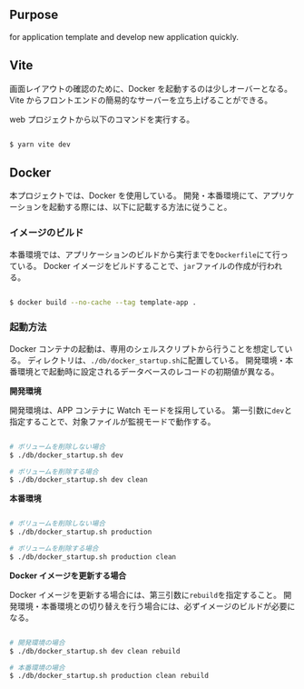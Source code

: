 ## Purpose

for application template and develop new application quickly.

## Vite

画面レイアウトの確認のために、Docker を起動するのは少しオーバーとなる。
Vite からフロントエンドの簡易的なサーバーを立ち上げることができる。

web プロジェクトから以下のコマンドを実行する。

```bash

$ yarn vite dev

```

## Docker

本プロジェクトでは、Docker を使用している。
開発・本番環境にて、アプリケーションを起動する際には、以下に記載する方法に従うこと。

### イメージのビルド

本番環境では、アプリケーションのビルドから実行までを`Dockerfile`にて行っている。
Docker イメージをビルドすることで、`jar`ファイルの作成が行われる。

```bash

$ docker build --no-cache --tag template-app .

```

### 起動方法

Docker コンテナの起動は、専用のシェルスクリプトから行うことを想定している。
ディレクトリは、`./db/docker_startup.sh`に配置している。
開発環境・本番環境とで起動時に設定されるデータベースのレコードの初期値が異なる。

**開発環境**

開発環境は、APP コンテナに Watch モードを採用している。
第一引数に`dev`と指定することで、対象ファイルが監視モードで動作する。

```bash

# ボリュームを削除しない場合
$ ./db/docker_startup.sh dev

# ボリュームを削除する場合
$ ./db/docker_startup.sh dev clean

```

**本番環境**

```bash

# ボリュームを削除しない場合
$ ./db/docker_startup.sh production

# ボリュームを削除する場合
$ ./db/docker_startup.sh production clean

```

**Docker イメージを更新する場合**

Docker イメージを更新する場合には、第三引数に`rebuild`を指定すること。
開発環境・本番環境との切り替えを行う場合には、必ずイメージのビルドが必要になる。

```bash

# 開発環境の場合
$ ./db/docker_startup.sh dev clean rebuild

# 本番環境の場合
$ ./db/docker_startup.sh production clean rebuild

```

